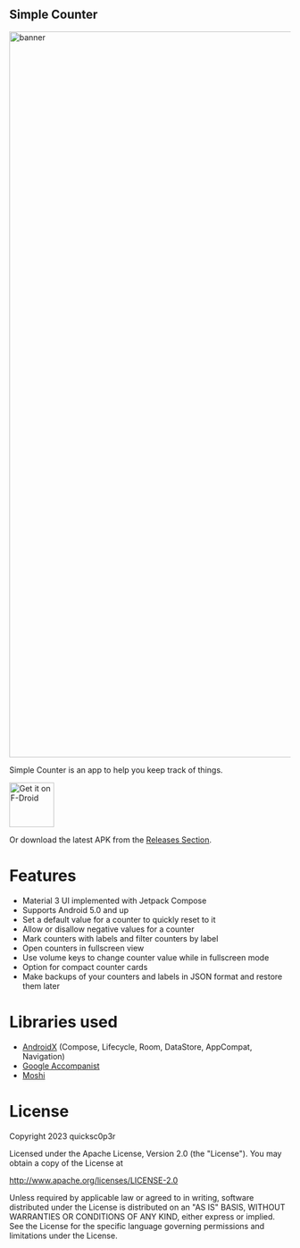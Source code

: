 Simple Counter
--------------

<img width="1300" alt="banner" src="https://github.com/quicksc0p3r/simplecounter/assets/80166934/76626535-3e0e-44d6-bfc4-a2bfd1791510" />

Simple Counter is an app to help you keep track of things.

[<img src="https://fdroid.gitlab.io/artwork/badge/get-it-on.png"
     alt="Get it on F-Droid"
     height="80">](https://f-droid.org/packages/org.quicksc0p3r.simplecounter/)

Or download the latest APK from the [Releases Section](https://github.com/quicksc0p3r/simplecounter/releases/latest).

# Features
- Material 3 UI implemented with Jetpack Compose
- Supports Android 5.0 and up
- Set a default value for a counter to quickly reset to it
- Allow or disallow negative values for a counter
- Mark counters with labels and filter counters by label
- Open counters in fullscreen view
- Use volume keys to change counter value while in fullscreen mode
- Option for compact counter cards
- Make backups of your counters and labels in JSON format and restore them later
# Libraries used
- [AndroidX](https://github.com/androidx/androidx) (Compose, Lifecycle, Room, DataStore, AppCompat, Navigation)
- [Google Accompanist](https://github.com/google/accompanist)
- [Moshi](https://github.com/square/moshi)
# License
   Copyright 2023 quicksc0p3r

   Licensed under the Apache License, Version 2.0 (the "License").
   You may obtain a copy of the License at
   
   http://www.apache.org/licenses/LICENSE-2.0

   Unless required by applicable law or agreed to in writing, software
   distributed under the License is distributed on an "AS IS" BASIS,
   WITHOUT WARRANTIES OR CONDITIONS OF ANY KIND, either express or implied.
   See the License for the specific language governing permissions and
   limitations under the License.
